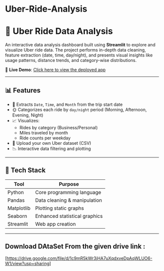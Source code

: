 # Uber-Ride-Analysis
# 🚖 Uber Ride Data Analysis

An interactive data analysis dashboard built using **Streamlit** to explore and visualize Uber ride data. The project performs in-depth data cleaning, feature extraction (date, time, day/night), and presents visual insights like usage patterns, distance trends, and category-wise distributions.

🔗 **Live Demo**: [Click here to view the deployed app](https://uber-ride-analysis-shivani.streamlit.app/)

---

## 📊 Features

- 📅 Extracts `Date`, `Time`, and `Month` from the trip start date
- 🌞 Categorizes each ride by `day/night` period (Morning, Afternoon, Evening, Night)
- 📈 Visualizes:
  - Rides by category (Business/Personal)
  - Miles traveled by month
  - Ride counts per weekday
- 📂 Upload your own Uber dataset (CSV)
- 📉 Interactive data filtering and plotting

---

## 🧪 Tech Stack

| Tool        | Purpose                       |
|-------------|-------------------------------|
| Python      | Core programming language     |
| Pandas      | Data cleaning & manipulation  |
| Matplotlib  | Plotting static graphs        |
| Seaborn     | Enhanced statistical graphics |
| Streamlit   | Web app creation              |

---
## Download DAtaSet From the given drive link :
[https://drive.google.com/file/d/1c9mR5kWr3jHA7uXqdxveDpAqWLUO6-W1/view?usp=sharing]
